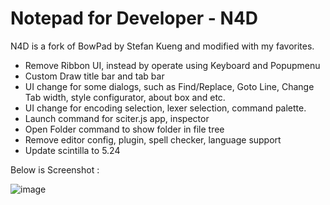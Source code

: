 # Notepad for Developer - N4D
N4D is a fork of BowPad by Stefan Kueng and modified with my favorites.

* Remove Ribbon UI, instead by operate using Keyboard and Popupmenu 
* Custom Draw title bar and tab bar
* UI change for some dialogs, such as Find/Replace, Goto Line, Change Tab width, style configurator, about box and etc.
* UI change for encoding selection, lexer selection, command palette.
* Launch command for sciter.js app, inspector
* Open Folder command to show folder in file tree
* Remove editor config, plugin, spell checker, language support
* Update scintilla to 5.24

Below is Screenshot :

![image](https://user-images.githubusercontent.com/28701482/184499462-af0cbeff-1369-49ca-b020-04e8d7857559.png)
